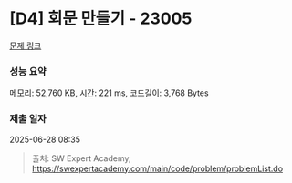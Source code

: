 # [D4] 회문 만들기 - 23005 

[문제 링크](https://swexpertacademy.com/main/code/problem/problemDetail.do?contestProbId=AZROkFPqENsDFAWB) 

### 성능 요약

메모리: 52,760 KB, 시간: 221 ms, 코드길이: 3,768 Bytes

### 제출 일자

2025-06-28 08:35



> 출처: SW Expert Academy, https://swexpertacademy.com/main/code/problem/problemList.do